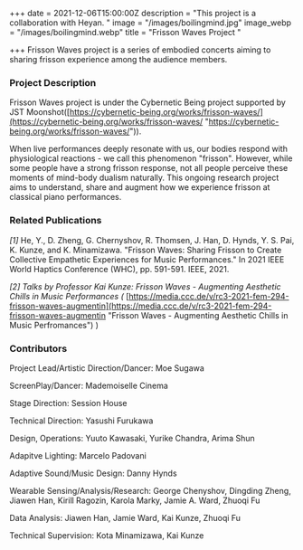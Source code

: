 +++
date = 2021-12-06T15:00:00Z
description = "This project is a collaboration with Heyan. "
image = "/images/boilingmind.jpg"
image_webp = "/images/boilingmind.webp"
title = "Frisson Waves Project "

+++
Frisson Waves project is a series of embodied concerts aiming to sharing frisson experience among the audience members.

### Project Description

Frisson Waves project is under the Cybernetic Being project supported by JST Moonshot([https://cybernetic-being.org/works/frisson-waves/](https://cybernetic-being.org/works/frisson-waves/ "https://cybernetic-being.org/works/frisson-waves/")).

When live performances deeply resonate with us, our bodies respond with physiological reactions - we call this phenomenon "frisson". However, while some people have a strong frisson response, not all people perceive these moments of mind-body dualism naturally. This ongoing research project aims to understand, share and augment how we experience frisson at classical piano performances.

### Related Publications

_\[1\]_ He, Y., D. Zheng, G. Chernyshov, R. Thomsen, J. Han, D. Hynds, Y. S. Pai, K. Kunze, and K. Minamizawa. "Frisson Waves: Sharing Frisson to Create Collective Empathetic Experiences for Music Performances." In 2021 IEEE World Haptics Conference (WHC), pp. 591-591. IEEE, 2021.

_\[2\] Talks by Professor Kai Kunze: Frisson Waves - Augmenting Aesthetic Chills in Music Performances (_ [https://media.ccc.de/v/rc3-2021-fem-294-frisson-waves-augmentin](https://media.ccc.de/v/rc3-2021-fem-294-frisson-waves-augmentin "Frisson Waves - Augmenting Aesthetic Chills in Music Perfromances") )

### Contributors

Project Lead/Artistic Direction/Dancer: Moe Sugawa

ScreenPlay/Dancer: Mademoiselle Cinema

Stage Direction: Session House

Technical Direction: Yasushi Furukawa

Design, Operations: Yuuto Kawasaki, Yurike Chandra, Arima Shun

Adapitve Lighting: Marcelo Padovani

Adaptive Sound/Music Design: Danny Hynds

Wearable Sensing/Analysis/Research: George Chenyshov, Dingding Zheng, Jiawen Han, Kirill Ragozin, Karola Marky, Jamie A. Ward, Zhuoqi Fu

Data Analysis: Jiawen Han, Jamie Ward, Kai Kunze, Zhuoqi Fu

Technical Supervision: Kota Minamizawa, Kai Kunze